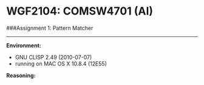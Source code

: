 WGF2104: COMSW4701 (AI)
=======================
###Assignment 1: Pattern Matcher

---

**Environment:**

- GNU CLISP 2.49 (2010-07-07)
- running on MAC OS X 10.8.4 (12E55)

**Reasoning:**